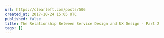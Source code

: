 ```yaml
---
url: https://clearleft.com/posts/506
created_at: 2017-10-24 15:05 UTC
published: false
title: The Relationship Between Service Design and UX Design - Part 2
tags: []
---
```



